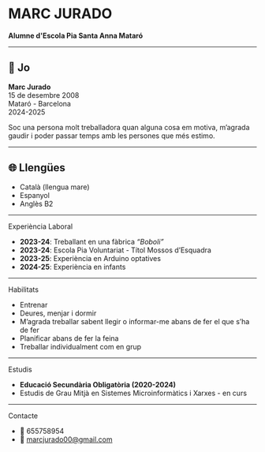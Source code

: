 # MARC JURADO  
**Alumne d'Escola Pia Santa Anna Mataró**

---

## 📌 Jo
**Marc Jurado**  
15 de desembre 2008  
Mataró - Barcelona  
2024-2025  

Soc una persona molt treballadora quan alguna cosa em motiva, m’agrada gaudir i poder passar temps amb les persones que més estimo.

---

## 🌐 Llengües
- Català (llengua mare)  
- Espanyol  
- Anglès B2  

---

   Experiència Laboral
- **2023-24**: Treballant en una fàbrica *“Boboli”*  
- **2023-24**: Escola Pia Voluntariat - Títol Mossos d’Esquadra  
- **2023-25**: Experiència en Arduino optatives  
- **2024-25**: Experiència en infants  

---

 Habilitats
- Entrenar  
- Deures, menjar i dormir  
- M’agrada treballar sabent llegir o informar-me abans de fer el que s’ha de fer  
- Planificar abans de fer la feina  
- Treballar individualment com en grup  

---

   Estudis
- **Educació Secundària Obligatòria (2020-2024)**  
- Estudis de Grau Mitjà en Sistemes Microinformàtics i Xarxes - en curs  

---

  Contacte
- 📱 655758954  
- 📧 [marcjurado00@gmail.com](mailto:marcjurado00@gmail.com)  
